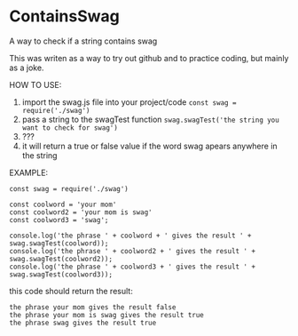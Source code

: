 # ContainsSwag
 A way to check if a string contains swag


This was writen as a way to try out github and to practice coding, but mainly as a joke.

HOW TO USE:
1. import the swag.js file into your project/code `const swag = require('./swag')`
2. pass a string to the swagTest function `swag.swagTest('the string you want to check for swag')`
3. ???
4. it will return a true or false value if the word swag apears anywhere in the string

EXAMPLE:
 ```
 const swag = require('./swag')

const coolword = 'your mom'
const coolword2 = 'your mom is swag'
const coolword3 = 'swag';

console.log('the phrase ' + coolword + ' gives the result ' + swag.swagTest(coolword));
console.log('the phrase ' + coolword2 + ' gives the result ' + swag.swagTest(coolword2));
console.log('the phrase ' + coolword3 + ' gives the result ' + swag.swagTest(coolword3));
```
this code should return the result:
```
the phrase your mom gives the result false
the phrase your mom is swag gives the result true
the phrase swag gives the result true
```
